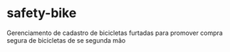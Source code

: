 # safety-bike
Gerenciamento de cadastro de bicicletas furtadas para promover compra segura de bicicletas de se segunda mão
